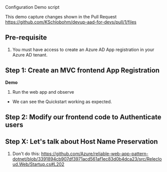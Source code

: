 Configuration Demo script

This demo capture changes shown in the Pull Request https://github.com/KSchlobohm/devup-aad-for-devs/pull/1/files

## Pre-requisite

1. You must have access to create an Azure AD App registration in your Azure AD tenant.

## Step 1: Create an MVC frontend App Registration

**Demo**

1. Run the web app and observe

- We can see the Quickstart working as expected.

## Step 2: Modify our frontend code to Authenticate users

## Step X: Let's talk about Host Name Preservation

1. Don't do this: https://github.com/Azure/reliable-web-app-pattern-dotnet/blob/3391894cb907df3971acd561af1ec83d0b4dca23/src/Relecloud.Web/Startup.cs#L202

